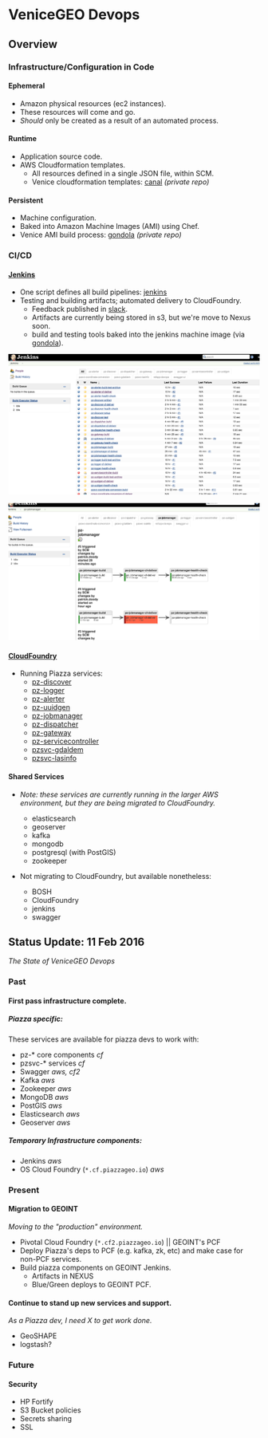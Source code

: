 # VeniceGEO Devops

## Overview

### Infrastructure/Configuration in Code

#### Ephemeral
- Amazon physical resources (ec2 instances).
- These resources will come and go.
- *Should* only be created as a result of an automated process.

#### Runtime
- Application source code.
- AWS Cloudformation templates.
  - All resources defined in a single JSON file, within SCM.
  - Venice cloudformation templates: [canal](https://github.com/venicegeo/canal) _(private repo)_

#### Persistent
- Machine configuration.
- Baked into Amazon Machine Images (AMI) using Chef.
- Venice AMI build process: [gondola](https://github.com/venicegeo/gondola) _(private repo)_


### CI/CD

#### [Jenkins](http://jenkins.piazzageo.io)
- One script defines all build pipelines: [jenkins](https://github.com/venicegeo/jenkins)
- Testing and building artifacts; automated delivery to CloudFoundry.
  - Feedback published in [slack](https://venicegeo.slack.com).
  - Artifacts are currently being stored in s3, but we're move to Nexus soon.
  - build and testing tools baked into the jenkins machine image (via [gondola](https://github.com/venicegeo/gondola)).

![Jenkins Build Dashboard](./img/jenkins-dashboard.png)

![Jenkins Build Pipeline](./img/jenkins-pipeline.png)

#### [CloudFoundry](http://login.cf.piazzageo.io)
- Running Piazza services:
  - [pz-discover](https://github.com/venicegeo/pz-discover)
  - [pz-logger](https://github.com/venicegeo/pz-logger)
  - [pz-alerter](https://github.com/venicegeo/pz-alerter)
  - [pz-uuidgen](https://github.com/venicegeo/pz-uuidgen)
  - [pz-jobmanager](https://github.com/venicegeo/pz-jobmanager)
  - [pz-dispatcher](https://github.com/venicegeo/pz-jobmanager)
  - [pz-gateway](https://github.com/venicegeo/pz-gateway)
  - [pz-servicecontroller](https://github.com/venicegeo/pz-servicecontroller)
  - [pzsvc-gdaldem](https://github.com/venicegeo/pz-gdaldem)
  - [pzsvc-lasinfo](https://github.com/venicegeo/pz-lasinfo)

#### Shared Services
- _Note: these services are currently running in the larger AWS environment, but they are being migrated to CloudFoundry._
  - elasticsearch 
  - geoserver
  - kafka
  - mongodb
  - postgresql (with PostGIS)
  - zookeeper

- Not migrating to CloudFoundry, but available nonetheless:
  - BOSH
  - CloudFoundry
  - jenkins
  - swagger

## Status Update: 11 Feb 2016

_The State of VeniceGEO Devops_

### Past

#### First pass infrastructure complete.

##### Piazza specific:

These services are available for piazza devs to work with:

  * pz-* core components _cf_
  * pzsvc-* services _cf_
  * Swagger _aws, cf2_
  * Kafka _aws_
  * Zookeeper _aws_
  * MongoDB _aws_
  * PostGIS _aws_
  * Elasticsearch _aws_
  * Geoserver _aws_

##### Temporary Infrastructure components:

  * Jenkins _aws_
  * OS Cloud Foundry (`*.cf.piazzageo.io`) _aws_

### Present

#### Migration to GEOINT

_Moving to the "production" environment._

  * Pivotal Cloud Foundry (`*.cf2.piazzageo.io`) || GEOINT's PCF
  * Deploy Piazza's deps to PCF (e.g. kafka, zk, etc) and make case for non-PCF services.
  * Build piazza components on GEOINT Jenkins.
    * Artifacts in NEXUS
    * Blue/Green deploys to GEOINT PCF.

#### Continue to stand up new services and support.

_As a Piazza dev, I need X to get work done._

  * GeoSHAPE
  * logstash?

### Future

#### Security

  * HP Fortify
  * S3 Bucket policies
  * Secrets sharing
  * SSL
